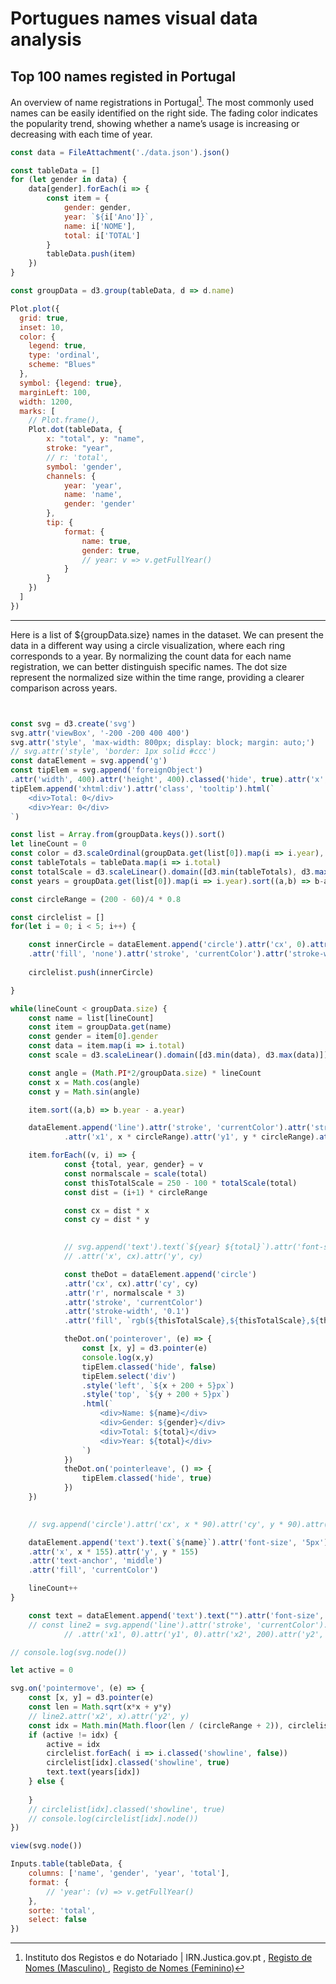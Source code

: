 # Portugues names visual data analysis
## Top 100 names registed in Portugal

[^name-data-source]: Instituto dos Registos e do Notariado | IRN.Justica.gov.pt
, [Registo de Nomes (Masculino) ](https://dados.justica.gov.pt/dataset/nomesmasculino) , [Registo de Nomes (Feminino)](https://dados.justica.gov.pt/dataset/nomesfeminino)


An overview of name registrations in Portugal[^name-data-source]. The most commonly used names can be easily identified on the right side. The fading color indicates the popularity trend, showing whether a name’s usage is increasing or decreasing with each time of year.


  
```js
const data = FileAttachment('./data.json').json()
```

```js
const tableData = []
for (let gender in data) {
	data[gender].forEach(i => {
		const item = {
			gender: gender,
			year: `${i['Ano']}`,
			name: i['NOME'],
			total: i['TOTAL']			
		}
		tableData.push(item)
	})
}
```

```js
const groupData = d3.group(tableData, d => d.name)
```

```js
Plot.plot({
  grid: true,
  inset: 10,
  color: {
  	legend: true,
  	type: 'ordinal',
  	scheme: "Blues"
  },
  symbol: {legend: true},
  marginLeft: 100,
  width: 1200,
  marks: [
    // Plot.frame(),
    Plot.dot(tableData, {
    	x: "total", y: "name", 
    	stroke: "year",
    	// r: 'total',
    	symbol: 'gender',
    	channels: {
    		year: 'year',
    		name: 'name',
    		gender: 'gender'
    	},
    	tip: {
    		format: {
    			name: true,
    			gender: true,
    			// year: v => v.getFullYear()
    		}
		}
    })
  ]
})
```



---

Here is a list of ${groupData.size} names in the dataset. We can present the data in a different way using a circle visualization, where each ring corresponds to a year. By normalizing the count data for each name registration, we can better distinguish specific names. The dot size represent the normalized size within the time range, providing a clearer comparison across years.

```js


const svg = d3.create('svg')
svg.attr('viewBox', '-200 -200 400 400')
svg.attr('style', 'max-width: 800px; display: block; margin: auto;')
// svg.attr('style', 'border: 1px solid #ccc')
const dataElement = svg.append('g')
const tipElem = svg.append('foreignObject')
.attr('width', 400).attr('height', 400).classed('hide', true).attr('x', -200).attr('y', -200).style('position', 'relative')
tipElem.append('xhtml:div').attr('class', 'tooltip').html(`
	<div>Total: 0</div>
	<div>Year: 0</div>
`)

const list = Array.from(groupData.keys()).sort()
let lineCount = 0
const color = d3.scaleOrdinal(groupData.get(list[0]).map(i => i.year), d3.schemeCategory10);
const tableTotals = tableData.map(i => i.total)
const totalScale = d3.scaleLinear().domain([d3.min(tableTotals), d3.max(tableTotals)])
const years = groupData.get(list[0]).map(i => i.year).sort((a,b) => b-a)

const circleRange = (200 - 60)/4 * 0.8

const circlelist = []
for(let i = 0; i < 5; i++) {

	const innerCircle = dataElement.append('circle').attr('cx', 0).attr('cy', 0).attr('r', (i+1) * circleRange)
	.attr('fill', 'none').attr('stroke', 'currentColor').attr('stroke-width', 0.1).attr('class', 'hiddenline')
	
	circlelist.push(innerCircle)

}

while(lineCount < groupData.size) {
	const name = list[lineCount]
	const item = groupData.get(name)
	const gender = item[0].gender
	const data = item.map(i => i.total)
	const scale = d3.scaleLinear().domain([d3.min(data), d3.max(data)])

	const angle = (Math.PI*2/groupData.size) * lineCount
	const x = Math.cos(angle)
	const y = Math.sin(angle)

	item.sort((a,b) => b.year - a.year)

	dataElement.append('line').attr('stroke', 'currentColor').attr('stroke-width', 0.1)
			.attr('x1', x * circleRange).attr('y1', y * circleRange).attr('x2', x * circleRange * 5.3).attr('y2', y * circleRange * 5.3)

	item.forEach((v, i) => {
			const {total, year, gender} = v
			const normalscale = scale(total)
			const thisTotalScale = 250 - 100 * totalScale(total)
			const dist = (i+1) * circleRange

			const cx = dist * x
			const cy = dist * y
				

			// svg.append('text').text(`${year} ${total}`).attr('font-size', '5px')
			// .attr('x', cx).attr('y', cy)

			const theDot = dataElement.append('circle')
			.attr('cx', cx).attr('cy', cy)
			.attr('r', normalscale * 3)
			.attr('stroke', 'currentColor')
			.attr('stroke-width', '0.1')
			.attr('fill', `rgb(${thisTotalScale},${thisTotalScale},${thisTotalScale})`)

			theDot.on('pointerover', (e) => {
				const [x, y] = d3.pointer(e)
				console.log(x,y)
				tipElem.classed('hide', false)
				tipElem.select('div')
				.style('left', `${x + 200 + 5}px`)
				.style('top', `${y + 200 + 5}px`)
				.html(`
					<div>Name: ${name}</div>
					<div>Gender: ${gender}</div>
					<div>Total: ${total}</div>
					<div>Year: ${total}</div>
				`)
			})
			theDot.on('pointerleave', () => {
				tipElem.classed('hide', true)
			})
	})
	

	// svg.append('circle').attr('cx', x * 90).attr('cy', y * 90).attr('r', 1)

	dataElement.append('text').text(`${name}`).attr('font-size', '5px')
	.attr('x', x * 155).attr('y', y * 155)
	.attr('text-anchor', 'middle')
	.attr('fill', 'currentColor')

	lineCount++
}

	const text = dataElement.append('text').text("").attr('font-size', '10px').attr('x', 0).attr('y', 5).attr('text-anchor', 'middle').attr('fill', '#ccc')
	// const line2 = svg.append('line').attr('stroke', 'currentColor').attr('stroke-width', 0.1)
			// .attr('x1', 0).attr('y1', 0).attr('x2', 200).attr('y2', 200)

// console.log(svg.node())

let active = 0

svg.on('pointermove', (e) => {
	const [x, y] = d3.pointer(e)
	const len = Math.sqrt(x*x + y*y)
	// line2.attr('x2', x).attr('y2', y)
	const idx = Math.min(Math.floor(len / (circleRange + 2)), circlelist.length - 1)
	if (active != idx) {
		active = idx
		circlelist.forEach( i => i.classed('showline', false))
		circlelist[idx].classed('showline', true)
		text.text(years[idx])
	} else {
	
	}
	// circlelist[idx].classed('showline', true)
	// console.log(circlelist[idx].node())
})

```



```js
view(svg.node())
```



```js
Inputs.table(tableData, {
	columns: ['name', 'gender', 'year', 'total'],
	format: {
		// 'year': (v) => v.getFullYear()
	},
	sorte: 'total',
	select: false
})
```


<style type="text/css">
svg g, svg g * {
  pointer-events: all;
  cursor: crosshair;
}
.hiddenline {
	opacity: 0;
	transition: all 0.3s;
}
.showline {
	opacity: 1;
}
svg foreignObject {
	pointer-events: none;
}
.hide .tooltip {
	opacity: 0;
}
.tooltip {
	opacity: 1;
	transition: opacity 0.3s;
	z-index: 1;
	position: absolute;
	font-size: 5px;
	box-shadow: 0.2px 0.3px 1.2px rgba(0,0,0, 0.3);
	border-radius: 3px;
	padding: 2px 5px;
	background: #fff;
	color: #000;
}

	
</style>
